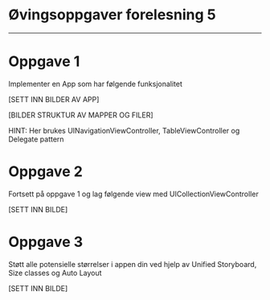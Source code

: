 # Øvingsoppgaver forelesning 5

---

# Oppgave 1

Implementer en App som har følgende funksjonalitet

[SETT INN BILDER AV APP]

[BILDER STRUKTUR AV MAPPER OG FILER]

HINT: Her brukes UINavigationViewController, TableViewController og Delegate pattern

# Oppgave 2

Fortsett på oppgave 1 og lag følgende view med UICollectionViewController

[SETT INN BILDE]

# Oppgave 3

Støtt alle potensielle størrelser i appen din ved hjelp av Unified Storyboard, Size classes og Auto Layout

[SETT INN BILDE]
